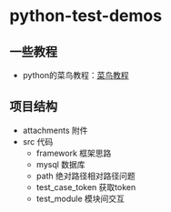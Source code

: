 # python-test-demos

## 一些教程

- python的菜鸟教程：[菜鸟教程](https://www.runoob.com/python/python-tutorial.html)

## 项目结构

- attachments 附件
- src 代码
  - framework 框架思路
  - mysql 数据库
  - path 绝对路径相对路径问题
  - test_case_token 获取token
  - test_module 模块间交互

